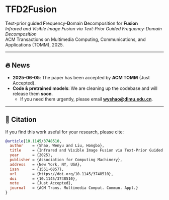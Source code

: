 # TFD2Fusion  
**T**ext-prior guided **F**requency-**D**omain **D**ecomposition for **Fusion**  
_Infrared and Visible Image Fusion via Text-Prior Guided Frequency-Domain Decomposition_  
ACM Transactions on Multimedia Computing, Communications, and Applications (TOMM), 2025.  

---

## 🔥 News
- **2025-06-05**: The paper has been accepted by **ACM TOMM** (Just Accepted).  
- **Code & pretrained models**: We are cleaning up the codebase and will release them **soon**.  
  - If you need them urgently, please email **wyshao@dlmu.edu.cn**.

---

## 📄 Citation
If you find this work useful for your research, please cite:

```bibtex
@article{10.1145/3748510,
  author    = {Shao, Wenyu and Liu, Hongbo},
  title     = {Infrared and Visible Image Fusion via Text-Prior Guided Frequency-Domain Decomposition},
  year      = {2025},
  publisher = {Association for Computing Machinery},
  address   = {New York, NY, USA},
  issn      = {1551-6857},
  url       = {https://doi.org/10.1145/3748510},
  doi       = {10.1145/3748510},
  note      = {Just Accepted},
  journal   = {ACM Trans. Multimedia Comput. Commun. Appl.}
}
